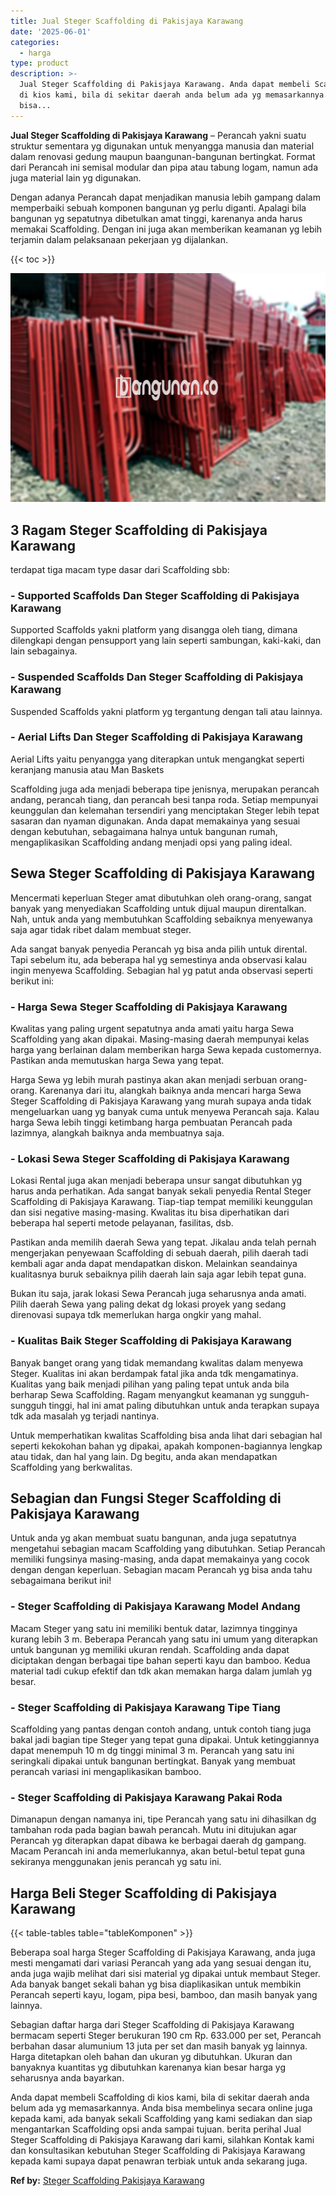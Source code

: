 ```yaml
---
title: Jual Steger Scaffolding di Pakisjaya Karawang
date: '2025-06-01'
categories:
  - harga
type: product
description: >-
  Jual Steger Scaffolding di Pakisjaya Karawang. Anda dapat membeli Scaffolding
  di kios kami, bila di sekitar daerah anda belum ada yg memasarkannya. Anda
  bisa...
---
```


**Jual Steger Scaffolding di Pakisjaya Karawang** – Perancah yakni suatu struktur sementara yg digunakan untuk menyangga manusia dan material dalam renovasi gedung maupun baangunan-bangunan bertingkat. Format dari Perancah ini semisal modular dan pipa atau tabung logam, namun ada juga material lain yg digunakan.

Dengan adanya Perancah dapat menjadikan manusia lebih gampang dalam memperbaiki sebuah komponen bangunan yg perlu diganti. Apalagi bila bangunan yg sepatutnya dibetulkan amat tinggi, karenanya anda harus memakai Scaffolding. Dengan ini juga akan memberikan keamanan yg lebih terjamin dalam pelaksanaan pekerjaan yg dijalankan.

{{< toc >}}

![Jual Steger Scaffolding di Pakisjaya Karawang](/images/sewa-scaffolding-steger-08.png)

## 3 Ragam Steger Scaffolding di Pakisjaya Karawang

terdapat tiga macam type dasar dari Scaffolding sbb:

### \- Supported Scaffolds Dan Steger Scaffolding di Pakisjaya Karawang

Supported Scaffolds yakni platform yang disangga oleh tiang, dimana dilengkapi dengan pensupport yang lain seperti sambungan, kaki-kaki, dan lain sebagainya.

### \- Suspended Scaffolds Dan Steger Scaffolding di Pakisjaya Karawang

Suspended Scaffolds yakni platform yg tergantung dengan tali atau lainnya.

### \- Aerial Lifts Dan Steger Scaffolding di Pakisjaya Karawang

Aerial Lifts yaitu penyangga yang diterapkan untuk mengangkat seperti keranjang manusia atau Man Baskets

Scaffolding juga ada menjadi beberapa tipe jenisnya, merupakan perancah andang, perancah tiang, dan perancah besi tanpa roda. Setiap mempunyai keunggulan dan kelemahan tersendiri yang menciptakan Steger lebih tepat sasaran dan nyaman digunakan. Anda dapat memakainya yang sesuai dengan kebutuhan, sebagaimana halnya untuk bangunan rumah, mengaplikasikan Scaffolding andang menjadi opsi yang paling ideal.

## Sewa Steger Scaffolding di Pakisjaya Karawang

Mencermati keperluan Steger amat dibutuhkan oleh orang-orang, sangat banyak yang menyediakan Scaffolding untuk dijual maupun direntalkan. Nah, untuk anda yang membutuhkan Scaffolding sebaiknya menyewanya saja agar tidak ribet dalam membuat steger.

Ada sangat banyak penyedia Perancah yg bisa anda pilih untuk dirental. Tapi sebelum itu, ada beberapa hal yg semestinya anda observasi kalau ingin menyewa Scaffolding. Sebagian hal yg patut anda observasi seperti berikut ini:

### \- Harga Sewa Steger Scaffolding di Pakisjaya Karawang

Kwalitas yang paling urgent sepatutnya anda amati yaitu harga Sewa Scaffolding yang akan dipakai. Masing-masing daerah mempunyai kelas harga yang berlainan dalam memberikan harga Sewa kepada customernya. Pastikan anda memutuskan harga Sewa yang tepat.

Harga Sewa yg lebih murah pastinya akan akan menjadi serbuan orang-orang. Karenanya dari itu, alangkah baiknya anda mencari harga Sewa Steger Scaffolding di Pakisjaya Karawang yang murah supaya anda tidak mengeluarkan uang yg banyak cuma untuk menyewa Perancah saja. Kalau harga Sewa lebih tinggi ketimbang harga pembuatan Perancah pada lazimnya, alangkah baiknya anda membuatnya saja.

### \- Lokasi Sewa Steger Scaffolding di Pakisjaya Karawang

Lokasi Rental juga akan menjadi beberapa unsur sangat dibutuhkan yg harus anda perhatikan. Ada sangat banyak sekali penyedia Rental Steger Scaffolding di Pakisjaya Karawang. Tiap-tiap tempat memiliki keunggulan dan sisi negative masing-masing. Kwalitas itu bisa diperhatikan dari beberapa hal seperti metode pelayanan, fasilitas, dsb.

Pastikan anda memilih daerah Sewa yang tepat. Jikalau anda telah pernah mengerjakan penyewaan Scaffolding di sebuah daerah, pilih daerah tadi kembali agar anda dapat mendapatkan diskon. Melainkan seandainya kualitasnya buruk sebaiknya pilih daerah lain saja agar lebih tepat guna.

Bukan itu saja, jarak lokasi Sewa Perancah juga seharusnya anda amati. Pilih daerah Sewa yang paling dekat dg lokasi proyek yang sedang direnovasi supaya tdk memerlukan harga ongkir yang mahal.

### \- Kualitas Baik Steger Scaffolding di Pakisjaya Karawang

Banyak banget orang yang tidak memandang kwalitas dalam menyewa Steger. Kualitas ini akan berdampak fatal jika anda tdk mengamatinya. Kualitas yang baik menjadi pilihan yang paling tepat untuk anda bila berharap Sewa Scaffolding. Ragam menyangkut keamanan yg sungguh-sungguh tinggi, hal ini amat paling dibutuhkan untuk anda terapkan supaya tdk ada masalah yg terjadi nantinya.

Untuk memperhatikan kwalitas Scaffolding bisa anda lihat dari sebagian hal seperti kekokohan bahan yg dipakai, apakah komponen-bagiannya lengkap atau tidak, dan hal yang lain. Dg begitu, anda akan mendapatkan Scaffolding yang berkwalitas.

## Sebagian dan Fungsi Steger Scaffolding di Pakisjaya Karawang

Untuk anda yg akan membuat suatu bangunan, anda juga sepatutnya mengetahui sebagian macam Scaffolding yang dibutuhkan. Setiap Perancah memiliki fungsinya masing-masing, anda dapat memakainya yang cocok dengan dengan keperluan. Sebagian macam Perancah yg bisa anda tahu sebagaimana berikut ini!

### \- Steger Scaffolding di Pakisjaya Karawang Model Andang

Macam Steger yang satu ini memiliki bentuk datar, lazimnya tingginya kurang lebih 3 m. Beberapa Perancah yang satu ini umum yang diterapkan untuk bangunan yg memiliki ukuran rendah. Scaffolding anda dapat diciptakan dengan berbagai tipe bahan seperti kayu dan bamboo. Kedua material tadi cukup efektif dan tdk akan memakan harga dalam jumlah yg besar.

### \- Steger Scaffolding di Pakisjaya Karawang Tipe Tiang

Scaffolding yang pantas dengan contoh andang, untuk contoh tiang juga bakal jadi bagian tipe Steger yang tepat guna dipakai. Untuk ketinggiannya dapat menempuh 10 m dg tinggi minimal 3 m. Perancah yang satu ini seringkali dipakai untuk bangunan bertingkat. Banyak yang membuat perancah variasi ini mengaplikasikan bamboo.

### \- Steger Scaffolding di Pakisjaya Karawang Pakai Roda

Dimanapun dengan namanya ini, tipe Perancah yang satu ini dihasilkan dg tambahan roda pada bagian bawah perancah. Mutu ini ditujukan agar Perancah yg diterapkan dapat dibawa ke berbagai daerah dg gampang. Macam Perancah ini anda memerlukannya, akan betul-betul tepat guna sekiranya menggunakan jenis perancah yg satu ini.

## Harga Beli Steger Scaffolding di Pakisjaya Karawang

{{< table-tables table="tableKomponen" >}}

Beberapa soal harga Steger Scaffolding di Pakisjaya Karawang, anda juga mesti mengamati dari variasi Perancah yang ada yang sesuai dengan itu, anda juga wajib melihat dari sisi material yg dipakai untuk membaut Steger. Ada banyak banget sekali bahan yg bisa diaplikasikan untuk membikin Perancah seperti kayu, logam, pipa besi, bamboo, dan masih banyak yang lainnya.

Sebagian daftar harga dari Steger Scaffolding di Pakisjaya Karawang bermacam seperti Steger berukuran 190 cm Rp. 633.000 per set, Perancah berbahan dasar alumunium 13 juta per set dan masih banyak yg lainnya. Harga ditetapkan oleh bahan dan ukuran yg dibutuhkan. Ukuran dan banyaknya kuantitas yg dibutuhkan karenanya kian besar harga yg seharusnya anda bayarkan.

Anda dapat membeli Scaffolding di kios kami, bila di sekitar daerah anda belum ada yg memasarkannya. Anda bisa membelinya secara online juga kepada kami, ada banyak sekali Scaffolding yang kami sediakan dan siap mengantarkan Scaffolding opsi anda sampai tujuan. berita perihal Jual Steger Scaffolding di Pakisjaya Karawang dari kami, silahkan Kontak kami dan konsultasikan kebutuhan Steger Scaffolding di Pakisjaya Karawang kepada kami supaya dapat penawran terbiak untuk anda sekarang juga.

**Ref by:** [Steger Scaffolding Pakisjaya Karawang](https://id.wikipedia.org/wiki/Steger)
